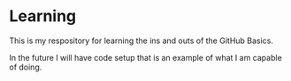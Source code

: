 # Learning

This is my respository for learning the ins and outs of the GitHub Basics.

In the future I will have code setup that is an example of what I am capable of doing.
